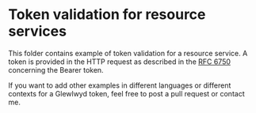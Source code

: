 # Token validation for resource services

This folder contains example of token validation for a resource service. A token is provided in the HTTP request as described in the [RFC 6750](https://tools.ietf.org/html/rfc6750) concerning the Bearer token.

If you want to add other examples in different languages or different contexts for a Glewlwyd token, feel free to post a pull request or contact me.
